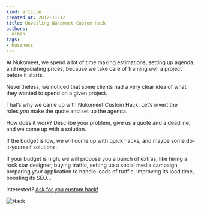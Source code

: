 ```yaml
---
kind: article
created_at: 2012-11-12
title: Unveiling Nukomeet Custom Hack
authors:
- alban
tags:
- business
---
```


At Nukomeet, we spend a lot of time making estimations, setting up agenda, and
negociating prices, because we take care of framing well a project before it
starts.

Nevertheless, we noticed that some clients had a very clear idea of what they
wanted to spend on a given project.

That’s why we came up with Nukomeet Custom Hack: Let’s invert the roles,*you*
make the quote and set up the agenda.

How does it work? Describe your problem, give us a quote and a deadline, and we
come up with a solution.

If the budget is low, we will come up with quick hacks, and maybe some
do-it-yourself solutions.

If your budget is high, we will propose you a bunch of extras, like hiring
a rock star designer, buying traffic, setting up a social media campaign,
preparing your application to handle loads of traffic, improving its load time,
boosting its SEO...

Interested? [Ask for you custom hack!](mailto:bonjour@nukomeet.com)

![Hack](/assets/images/products/hack.png "hacker emblem")
